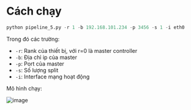 # Cách chạy

```python
python pipeline_5.py -r 1 -b 192.168.101.234 -p 3456 -s 1 -i eth0
```

Trong đó các trường:
- `-r`: Rank của thiết bị, với r=0 là master controller
- `-b`: Địa chỉ ip của master
- `-p`: Port của master
- `-s`: Số lượng split 
- `-i`: Interface mạng hoạt động

Mô hình chạy:

![image](https://github.com/future-internet-lab/Pipeline-Parallelism-Testbed/assets/95759699/d886ef0b-4648-4daa-9444-de7802a4dc0a)
